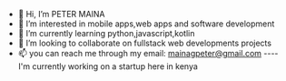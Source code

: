 - 👋 Hi, I’m PETER MAINA
- 👀 I’m interested in mobile apps,web apps and software development
- 🌱 I’m currently learning python,javascript,kotlin
- 💞️ I’m looking to collaborate on fullstack web developments projects
- 📫 you can reach me through my email: mainagpeter@gmail.com
---- I'm currently working on a startup here in kenya
